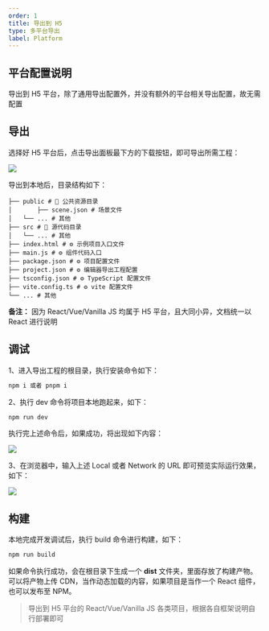 ```yaml
---
order: 1
title: 导出到 H5
type: 多平台导出
label: Platform
---
```


## 平台配置说明

导出到 H5 平台，除了通用导出配置外，并没有额外的平台相关导出配置，故无需配置

## 导出

选择好 H5 平台后，点击导出面板最下方的下载按钮，即可导出所需工程：

<image src="https://mdn.alipayobjects.com/huamei_w6ifet/afts/img/A*jINgTIhAuDgAAAAAAAAAAAAADjCHAQ/fmt.webp" />

导出到本地后，目录结构如下：

```shell
├── public # 📁 公共资源目录
│		├── scene.json # 场景文件
│   └── ... # 其他
├── src # 📁 源代码目录
│   └── ... # 其他
├── index.html # ⚙️ 示例项目入口文件
├── main.js # ⚙️ 组件代码入口
├── package.json # ⚙️ 项目配置文件
├── project.json # ⚙️ 编辑器导出工程配置
├── tsconfig.json # ⚙️ TypeScript 配置文件
├── vite.config.ts # ⚙️ vite 配置文件
└── ... # 其他
```

**备注：** 因为 React/Vue/Vanilla JS 均属于 H5 平台，且大同小异，文档统一以 React 进行说明

## 调试

1、进入导出工程的根目录，执行安装命令如下：
```bash
npm i 或者 pnpm i
```

2、执行 dev 命令将项目本地跑起来，如下：
```bash
npm run dev
```
执行完上述命令后，如果成功，将出现如下内容：

<image src="https://mdn.alipayobjects.com/huamei_w6ifet/afts/img/A*FJI5Q7qhFu4AAAAAAAAAAAAADjCHAQ/fmt.webp" />

3、在浏览器中，输入上述 Local 或者 Network 的 URL 即可预览实际运行效果，如下：

<image src="https://mdn.alipayobjects.com/huamei_w6ifet/afts/img/A*Q9qwQqivKp8AAAAAAAAAAAAADjCHAQ/fmt.webp" />

## 构建

本地完成开发调试后，执行 build 命令进行构建，如下：
```bash
npm run build
```
如果命令执行成功，会在根目录下生成一个 **dist** 文件夹，里面存放了构建产物。可以将产物上传 CDN，当作动态加载的内容，如果项目是当作一个 React 组件，也可以发布至 NPM。

> 导出到 H5 平台的 React/Vue/Vanilla JS 各类项目，根据各自框架说明自行部署即可
